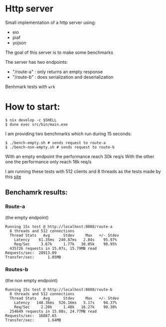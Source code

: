 # Http server

Small implementation of a http server using:
 - eio
 - piaf
 - yojson

The goal of this server is to make some benchmarks

The server has two endpoints:
 - "/route-a" : only returns an empty response
 - "/route-b" : does serialization and deserialization 

Benhmark tests with `wrk`

# How to start:

```
$ nix develop -c $SHELL
$ dune exec src/bin/main.exe
```

I am providing two benchmarks which run during 15 seconds:
```
$ ./bench-empty.sh # sends request to route-a
$ ./bench-non-empty.sh # sends request to route-b
```

With an empty endpoint the performance reach 30k req/s
With the other one the performance only reach 18k req/s

I am running these tests with 512 clients and 8 threads as the tests made by this [site](https://web-frameworks-benchmark.netlify.app/result) 

## Benchamrk results:

### Route-a
(the empty endpoint)

```
Running 15s test @ http://localhost:8080/route-a
  8 threads and 512 connections
  Thread Stats   Avg      Stdev     Max   +/- Stdev
    Latency    61.35ms  240.87ms   2.84s    95.97%
    Req/Sec     3.67k     1.77k   30.05k    90.95%
  435726 requests in 15.07s, 15.79MB read
Requests/sec:  28913.09
Transfer/sec:      1.05MB
```

### Routes-b
(the non empty endpoint)

```
Running 15s test @ http://localhost:8080/route-b
  8 threads and 512 connections
  Thread Stats   Avg      Stdev     Max   +/- Stdev
    Latency   148.36ms  526.16ms   5.17s    94.37%
    Req/Sec     2.20k     1.48k   16.27k    90.30%
  254649 requests in 15.08s, 24.77MB read
Requests/sec:  16887.65
Transfer/sec:      1.64MB
```